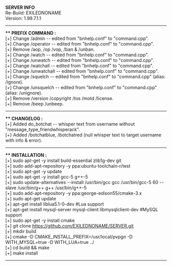 <b> SERVER INFO </b> <br/>
Re-Build: EXILEDNONAME <br/>
Version: 1.99.7.1.1 <br/>
<hr>

<b> ** PREFIX COMMAND : </b><br/>
[+] Change /admin -- edited from "bnhelp.conf" to "command.cpp". <br/>
[+] Change /operator -- edited from "bnhelp.conf" to "command.cpp". <br/>
[+] Remove /aop, /op /vop, /ban & /unban. <br/>
[+] Change /watch -- edited from "bnhelp.conf" to "command.cpp". <br/>
[+] Change /unwatch -- edited from "bnhelp.conf" to "command.cpp". <br/>
[+] Change /watchall -- edited from "bnhelp.conf" to "command.cpp". <br/>
[+] Change /unwatchall -- edited from "bnhelp.conf" to "command.cpp". <br/>
[+] Change /squelch -- edited from "bnhelp.conf" to "command.cpp" (alias: /ignore). <br/>
[+] Change /unsquelch -- edited from "bnhelp.conf" to "command.cpp" (alias: /unignore). <br/>
[+] Remove /version /copyright /tos /motd /license. <br/>
[+] Remove /beep /unbeep. <br/>
<hr>

<b> ** CHANGELOG : </b><br/>
[+] Added do_botchat -- whisper text from username without "message_type_friendwhisperack". <br/>
[+} Added /botchatblue, /botchatred (null whisper text to target username with info & error). <br/>
<hr>

<b> ** INSTALLATION : </b><br/>
[+] sudo apt-get -y install build-essential zlib1g-dev git <br/>
[+] sudo add-apt-repository -y ppa:ubuntu-toolchain-r/test <br/>
[+] sudo apt-get -y update <br/>
[+] sudo apt-get -y install gcc-5 g++-5 <br/>
[+] sudo update-alternatives --install /usr/bin/gcc gcc /usr/bin/gcc-5 60 --slave /usr/bin/g++ g++ /usr/bin/g++-5 <br/>
[+] sudo add-apt-repository -y ppa:george-edison55/cmake-3.x <br/>
[+] sudo apt-get update <br/>
[+] apt-get install liblua5.1-0-dev #Lua support <br/>
[+] apt-get install mysql-server mysql-client libmysqlclient-dev #MySQL support <br/>
[+] sudo apt-get -y install cmake <br/>
[+] git clone https://github.com/EXILEDNONAME/SERVER.git <br/>
[+] mkdir build <br/>
[+] cmake -D CMAKE_INSTALL_PREFIX=/usr/local/pvpgn -D WITH_MYSQL=true -D WITH_LUA=true ../ <br/>
[+] cd build && make <br/>
[+] make install <br/>
<hr>
